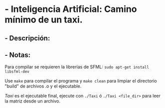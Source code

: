 # - Inteligencia Artificial: Camino mínimo de un taxi.

## - Descripción:

## - Notas:

Para compilar se requieren la librerías de SFML:
`sudo apt-get install libsfml-dev`

Use `make` para compilar el programa y `make clean` para limpiar el directorio "build" de archivos .o y el ejecutable.

*Taxi* es el ejecutable final, ejecute con `./Taxi` ó `./Taxi <file_dir>` para leer la matriz desde un archivo.